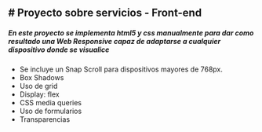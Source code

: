 ## # Proyecto sobre servicios - Front-end

#####  En este proyecto se implementa html5 y css manualmente para dar como resultado una Web Responsive capaz de adaptarse a cualquier dispositivo donde se visualice

- Se incluye un Snap Scroll para dispositivos mayores de 768px.
- Box Shadows 
- Uso de grid
- Display: flex 
- CSS media queries
- Uso de formularios
- Transparencias 